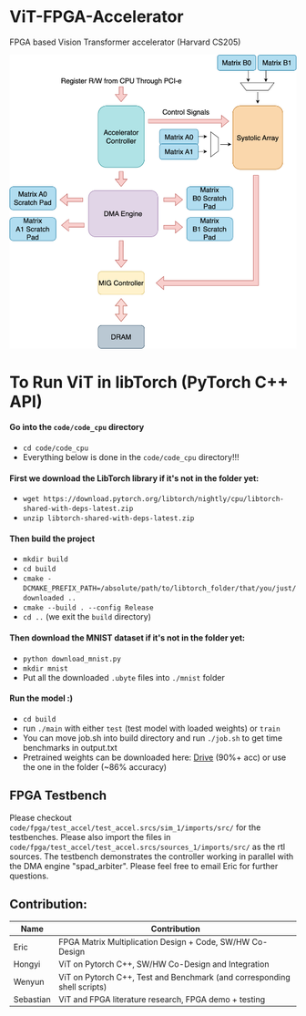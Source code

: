 # ViT-FPGA-Accelerator
FPGA based Vision Transformer accelerator (Harvard CS205)

![accel_arch](images/accel_arch.png)

# To Run ViT in libTorch (PyTorch C++ API)
#### Go into the `code/code_cpu` directory
- `cd code/code_cpu`
- Everything below is done in the `code/code_cpu` directory!!!

#### First we download the LibTorch library if it's not in the folder yet:
- `wget https://download.pytorch.org/libtorch/nightly/cpu/libtorch-shared-with-deps-latest.zip`
- `unzip libtorch-shared-with-deps-latest.zip`

#### Then build the project
- `mkdir build`
- `cd build`
- `cmake -DCMAKE_PREFIX_PATH=/absolute/path/to/libtorch_folder/that/you/just/downloaded ..`
- `cmake --build . --config Release`
- `cd ..` (we exit the `build` directory)

#### Then download the MNIST dataset if it's not in the folder yet:
- `python download_mnist.py`
- `mkdir mnist`
- Put all the downloaded `.ubyte` files into `./mnist` folder

#### Run the model :)
- `cd build`
- run `./main` with either `test` (test model with loaded weights) or `train`
- You can move job.sh into build directory and run `./job.sh` to get time benchmarks in output.txt
- Pretrained weights can be downloaded here: [Drive](https://drive.google.com/drive/folders/1A7SSotTqGF_dax9yL8jX7Qt5W7MeOm-j?usp=share_link) (90%+ acc) or use the one in the folder (~86% accuracy)


## FPGA Testbench
Please checkout `code/fpga/test_accel/test_accel.srcs/sim_1/imports/src/` for the testbenches. Please also import the files in `code/fpga/test_accel/test_accel.srcs/sources_1/imports/src/` as the rtl sources. The testbench demonstrates the controller working in parallel with the DMA engine "spad_arbiter". Please feel free to email Eric for further questions.

## Contribution:
|Name |Contribution|
|-----------|--------------------------------------------------------------------------|
| Eric      | FPGA Matrix Multiplication Design + Code, SW/HW Co-Design                |
| Hongyi    | ViT on Pytorch C++, SW/HW Co-Design and Integration                      |
| Wenyun    | ViT on Pytorch C++, Test and Benchmark (and corresponding shell scripts) |
| Sebastian | ViT and FPGA literature research, FPGA demo + testing                    |
